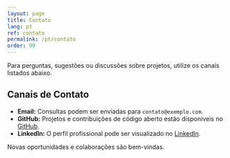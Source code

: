```yaml
---
layout: page
title: Contato
lang: pt
ref: contato
permalink: /pt/contato
order: 99
---
```


Para perguntas, sugestões ou discussões sobre projetos, utilize os canais listados abaixo.

## Canais de Contato

-   **Email:** Consultas podem ser enviadas para `contato@exemplo.com`.
-   **GitHub:** Projetos e contribuições de código aberto estão disponíveis no [GitHub](https://github.com/morrisonkulsenn).
-   **LinkedIn:** O perfil profissional pode ser visualizado no [LinkedIn](https://www.linkedin.com/in/seuperfil).

Novas oportunidades e colaborações são bem-vindas.
